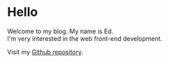 # Hello

Welcome to my blog. My name is Ed.<br>
I'm very interested in the web front-end development.

Visit my [Github repository](https://github.com/sungik-choi/gatsby-starter-apple).
